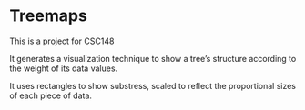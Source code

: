 # Treemaps

This is a project for CSC148

It generates a visualization technique to show a tree’s structure according to the weight of its data values.

It uses rectangles to show substress, scaled to reflect the proportional sizes of each piece of data.
